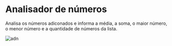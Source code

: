 # Analisador de números
Analisa os números adiconados e informa a média, a soma, o maior número, o menor número e a quantidade de números da lista. 

![adn](https://user-images.githubusercontent.com/97335833/152058546-bb0d4861-379c-435f-a953-1311977df9bd.gif)